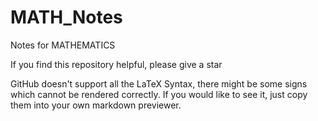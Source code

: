 # MATH_Notes

Notes for MATHEMATICS

If you find this repository helpful, please give a star

GitHub doesn't support all the LaTeX Syntax, there might be some signs which cannot be rendered correctly. If you would like to see it, just copy them into your own markdown previewer.
